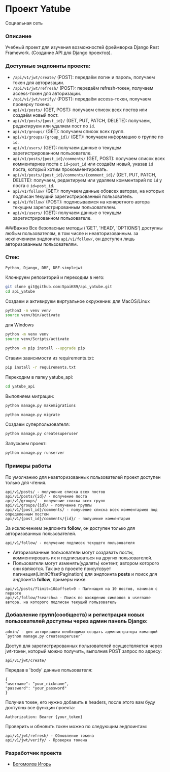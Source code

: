 # Проект Yatube
Социальная сеть
### Описание
Учебный проект для изучения возможностей фреймворка Django Rest Framework.
(Создание API для Django проектов).
### Доступные эндпоинты проекта:
- `/api/v1/jwt/create/` (POST): передаём логин и пароль, получаем токен для авторизации.
- `/api/v1/jwt/refresh/` (POST): передаём refresh-токен, получаем access-токен для авторизации.
- `/api/v1/jwt/verify/` (POST): передаём access-токен, получаем проверку токена.
- `api/v1/posts/` (GET, POST): получаем список всех постов или создаём новый пост.
- `api/v1/posts/{post_id}/` (GET, PUT, PATCH, DELETE): получаем, редактируем или удаляем пост по `id`.
- `api/v1/groups/` (GET): получаем список всех групп.
- `api/v1/groups/{group_id}/` (GET): получаем информацию о группе по `id`.
- `api/v1/users/` (GET): получаем данные о текущем зарегистрированном пользователе.
- `api/v1/posts/{post_id}/comments/` (GET, POST): получаем список всех комментариев поста с `id=post_id` или создаём новый, указав `id` поста, который хотим прокомментировать.
- `api/v1/posts/{post_id}/comments/{comment_id}/` (GET, PUT, PATCH, DELETE): получаем, редактируем или удаляем комментарий по `id` у поста с `id=post_id`.
- `api/v1/follow/` (GET): получаем данные обовсех авторах, на которых подписан текущий зарегистрированный пользователь.
- `api/v1/follow/` (POST): подписываемся на конкретного автора текущим зарегистрированным пользователем.
- `api/v1/users/` (GET): получаем данные о текущем зарегистрированном пользователе.

###Важно
Все безопасные методы ('GET', 'HEAD', 'OPTIONS') доступны любым пользователям, в том числе и
неавторизованным. за исключением эндпоинта `api/v1/follow/`, он доступен лишь авторизованным
пользователям.
### Стек:
```
Python, Django, DRF, DRF-simplejwt
```
Клонируем репозиторий и переходим в него:
```bash
git clone git@github.com:SpaiK89/api_yatube.git
cd api_yatube
```

Создаем и активируем виртуальное окружение:
для MacOS/Linux
```bash
python3 -m venv venv
source venv/bin/activate
```
для Windows
```bash
python -m venv venv
source venv/Scripts/activate
```
```bash
python -m pip install --upgrade pip
```

Ставим зависимости из requirements.txt:
```bash
pip install -r requirements.txt
```

Переходим в папку yatube_api:
```bash
cd yatube_api
```

Выполняем миграции:
```bash
python manage.py makemigrations
```
```bash
python manage.py migrate
```

Создаем суперпользователя:
```bash
python manage.py createsuperuser
```

Запускаем проект:
```bash
python manage.py runserver
```

### Примеры работы
По умолчанию для неавторизованных пользователей проект доступен только для чтения.
```
api/v1/posts/ - получение списка всех постов
api/v1/posts/{id}/ - получение поста
api/v1/groups/ - получение списка всех групп
api/v1/groups/{id}/ - получение группы
api/v1/{post_id}/comments/ - получение списка всех комментариев под определенным постом
api/v1/{post_id}/comments/{id}/ - получение комментария
```
За исключением эндпоинта **follow**, он доступен только для авторизованных пользователей.
```
api/v1/follow/ - получение подписок текущего пользователя
```
- Авторизованные пользователи могут создавать посты, комментировать их и подписываться на других пользователей.
- Пользователи могут изменять(удалять) контент, автором которого они являются.
Так же в проекте присутсвует пагинация(LimitOffsetPagination) для эндпоинта **posts**
и поиск для эндпоинта **follow**, примеры ниже.
```
api/v1/posts/?limit=10&offset=0 - Пагинация на 10 постов, начиная с первого
api/v1/follow/?search=a - Поиск по вхождению символов в username автора, на которого подписан текущий пользователь
```

### Добавление групп(сообществ) и регистрация новых пользователей доступны через админ панель Django:
```
admin/ - для авторизации необходимо создать администратора командой `python manage.py createsuperuser`
```
Доступ для зарегистрированных пользователей осуществляется через jwt-токен,
который можно получить, выполнив POST запрос по адресу:
```
api/v1/jwt/create/
```
Передав в 'body' данные пользователя:
```
{
"username": "your_nickname",
"password": "your_password"
}
```
Получив токен, его нужно добавить в headers, после этого вам буду доступны все функции проекта:
```
Authorization: Bearer {your_token}
```
Проверить и обновить токен можно по следующим эндпоинтам:
```
api/v1/jwt/refresh/ - Обновление токена
api/v1/jwt/verify/ - Проверка токена
```

### Разработчик проекта
- [Богомолов Игорь](https://github.com/SpaiK89)
